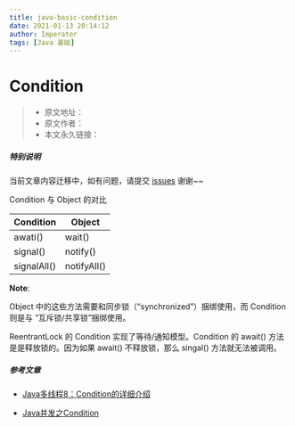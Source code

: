 ```yaml
---
title: java-basic-condition
date: 2021-01-13 20:14:12
author: Imperator
tags: [Java 基础]
---
```


# Condition

> * 原文地址：[]()
> * 原文作者：[]()
> * 本文永久链接：[]()

##### **特别说明**

当前文章内容迁移中，如有问题，请提交 [issues](https://github.com/Starrier/starrier.github.io/issues) 谢谢~~

Condition 与 Object 的对比

|Condition| Object|
|---|---|
|awati()| wait()|
|signal()| notify()|
| signalAll()| notifyAll()|

**Note**:

Object  中的这些方法需要和同步锁（“synchronized”）捆绑使用，而 Condition 则是与 “互斥锁/共享锁”捆绑使用。

ReentrantLock 的 Condition 实现了等待/通知模型。Condition 的 await() 方法是是释放锁的。因为如果 await() 不释放锁，那么 singal()  方法就无法被调用。


##### 参考文章

- [Java多线程8：Condition的详细介绍](https://blog.csdn.net/qq_22798455/article/details/81335515)

- [Java并发之Condition](https://www.cnblogs.com/gemine/p/9039012.html)
